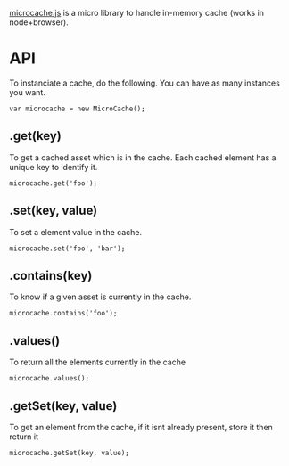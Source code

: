 [microcache.js](https://github.com/jeromeetienne/MicroCache.js) is a micro library
to handle in-memory cache (works in node+browser).


# API

To instanciate a cache, do the following. You can have as many instances you want.

    var microcache = new MicroCache();
    
## .get(key)

To get a cached asset which is in the cache. Each cached element has a unique
key to identify it.

    microcache.get('foo');

## .set(key, value)

To set a element value in the cache.

    microcache.set('foo', 'bar');

## .contains(key)

To know if a given asset is currently in the cache.

    microcache.contains('foo');

## .values()

To return all the elements currently in the cache

    microcache.values();

## .getSet(key, value)

To get an element from the cache, if it isnt already present, store it then return it

    microcache.getSet(key, value);


